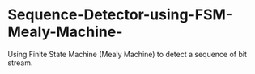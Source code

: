 # Sequence-Detector-using-FSM-Mealy-Machine-
Using Finite State Machine (Mealy Machine)  to detect a sequence of bit stream.
